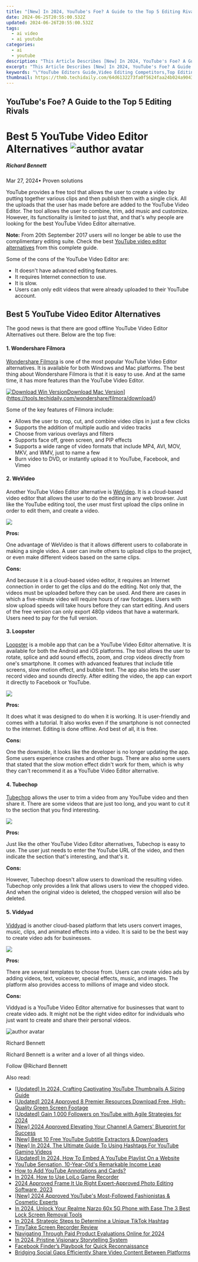 ```yaml
---
title: "[New] In 2024, YouTube's Foe? A Guide to the Top 5 Editing Rivals"
date: 2024-06-25T20:55:00.532Z
updated: 2024-06-26T20:55:00.532Z
tags:
  - ai video
  - ai youtube
categories:
  - ai
  - youtube
description: "This Article Describes [New] In 2024, YouTube's Foe? A Guide to the Top 5 Editing Rivals"
excerpt: "This Article Describes [New] In 2024, YouTube's Foe? A Guide to the Top 5 Editing Rivals"
keywords: "\"YouTube Editors Guide,Video Editing Competitors,Top Editing Software,Comparison: Video Editing Tools,Best Editor Rivalry,Leading Video Editors,Top 5 Editing Rivals\""
thumbnail: https://thmb.techidaily.com/64d6132273fa0f5624faa24b024a9043c67b09153100a262ca37e1659c74f36a.jpg
---
```


## YouTube's Foe? A Guide to the Top 5 Editing Rivals

# Best 5 YouTube Video Editor Alternatives ![author avatar](https://images.wondershare.com/filmora/article-images/richard-bennett.jpg)

##### Richard Bennett

 Mar 27, 2024• Proven solutions

YouTube provides a free tool that allows the user to create a video by putting together various clips and then publish them with a single click. All the uploads that the user has made before are added to the YouTube Video Editor. The tool allows the user to combine, trim, add music and customize. However, its functionality is limited to just that, and that's why people are looking for the best YouTube Video Editor alternative.

**Note:** From 20th September 2017 users will no longer be able to use the complimentary editing suite. Check the best [YouTube video editor alternatives](https://tools.techidaily.com/wondershare/filmora/download/) from this complete guide.

Some of the cons of the YouTube Video Editor are:

* It doesn't have advanced editing features.
* It requires Internet connection to use.
* It is slow.
* Users can only edit videos that were already uploaded to their YouTube account.

## Best 5 YouTube Video Editor Alternatives

The good news is that there are good offline YouTube Video Editor Alternatives out there. Below are the top five:

#### 1\.  Wondershare Filmora

[Wondershare Filmora](https://tools.techidaily.com/wondershare/filmora/download/) is one of the most popular YouTube Video Editor alternatives. It is available for both Windows and Mac platforms. The best thing about Wondershare Filmora is that it is easy to use. And at the same time, it has more features than the YouTube Video Editor.

[![Download Win Version](https://images.wondershare.com/filmora/guide/download-btn-win.jpg)](https://tools.techidaily.com/wondershare/filmora/download/)[Download Mac Version](https://images.wondershare.com/filmora/guide/download-btn-mac.jpg)](https://tools.techidaily.com/wondershare/filmora/download/)

Some of the key features of Filmora include:

* Allows the user to crop, cut, and combine video clips in just a few clicks
* Supports the addition of multiple audio and video tracks
* Choose from various overlays and filters
* Supports face off, green screen, and PIP effects
* Supports a wide range of video formats that include MP4, AVI, MOV, MKV, and WMV, just to name a few
* Burn video to DVD, or instantly upload it to YouTube, Facebook, and Vimeo

#### 2\.  WeVideo

Another YouTube Video Editor alternative is [WeVideo](https://www.wevideo.com/). It is a cloud-based video editor that allows the user to do the editing in any web browser. Just like the YouTube editing tool, the user must first upload the clips online in order to edit them, and create a video.

![](https://images.wondershare.com/filmora/article-images/bdayvideo-wevideo.jpg)

 **Pros:**

One advantage of WeVideo is that it allows different users to collaborate in making a single video. A user can invite others to upload clips to the project, or even make different videos based on the same clips.

 **Cons:**

And because it is a cloud-based video editor, it requires an Internet connection in order to get the clips and do the editing. Not only that, the videos must be uploaded before they can be used. And there are cases in which a five-minute video will require hours of raw footages. Users with slow upload speeds will take hours before they can start editing. And users of the free version can only export 480p videos that have a watermark. Users need to pay for the full version.

#### 3\. Loopster

[Loopster](http://www.loopster.com/) is a mobile app that can be a YouTube Video Editor alternative. It is available for both the Android and iOS platforms. The tool allows the user to rotate, splice and add sound effects, zoom, and crop videos directly from one's smartphone. It comes with advanced features that include title screens, slow motion effect, and bubble text. The app also lets the user record video and sounds directly. After editing the video, the app can export it directly to Facebook or YouTube.

![](https://images.wondershare.com/filmora/article-images/loopster.jpg)

 **Pros:**

It does what it was designed to do when it is working. It is user-friendly and comes with a tutorial. It also works even if the smartphone is not connected to the internet. Editing is done offline. And best of all, it is free.

 **Cons:**

One the downside, it looks like the developer is no longer updating the app. Some users experience crashes and other bugs. There are also some users that stated that the slow motion effect didn't work for them, which is why they can't recommend it as a YouTube Video Editor alternative.

#### 4\. Tubechop

[Tubechop](https://www.tubechop.com/) allows the user to trim a video from any YouTube video and then share it. There are some videos that are just too long, and you want to cut it to the section that you find interesting.

![](https://images.wondershare.com/filmora/article-images/tubechop.jpg)

 **Pros:**

Just like the other YouTube Video Editor alternatives, Tubechop is easy to use. The user just needs to enter the YouTube URL of the video, and then indicate the section that's interesting, and that's it.

 **Cons:**

However, Tubechop doesn't allow users to download the resulting video. Tubechop only provides a link that allows users to view the chopped video. And when the original video is deleted, the chopped version will also be deleted.

#### 5\. Viddyad

[Viddyad](https://viddyad.com/) is another cloud-based platform that lets users convert images, music, clips, and animated effects into a video. It is said to be the best way to create video ads for businesses.

![](https://images.wondershare.com/filmora/article-images/viddyad.jpg)

 **Pros:**

There are several templates to choose from. Users can create video ads by adding videos, text, voiceover, special effects, music, and images. The platform also provides access to millions of image and video stock.

 **Cons:**

Viddyad is a YouTube Video Editor alternative for businesses that want to create video ads. It might not be the right video editor for individuals who just want to create and share their personal videos.

![author avatar](https://images.wondershare.com/filmora/article-images/richard-bennett.jpg)

Richard Bennett

Richard Bennett is a writer and a lover of all things video.

Follow @Richard Bennett


<ins class="adsbygoogle"
     style="display:block"
     data-ad-format="autorelaxed"
     data-ad-client="ca-pub-7571918770474297"
     data-ad-slot="1223367746"></ins>



<ins class="adsbygoogle"
     style="display:block"
     data-ad-client="ca-pub-7571918770474297"
     data-ad-slot="8358498916"
     data-ad-format="auto"
     data-full-width-responsive="true"></ins>

<span class="atpl-alsoreadstyle">Also read:</span>
<div><ul>
<li><a href="https://youtube-blog.techidaily.com/ed-in-2024-crafting-captivating-youtube-thumbnails-a-sizing-guide/"><u>[Updated] In 2024, Crafting Captivating YouTube Thumbnails  A Sizing Guide</u></a></li>
<li><a href="https://youtube-blog.techidaily.com/ed-2024-approved-8-premier-resources-download-free-high-quality-green-screen-footage/"><u>[Updated] 2024 Approved  8 Premier Resources  Download Free, High-Quality Green Screen Footage</u></a></li>
<li><a href="https://youtube-blog.techidaily.com/ed-gain-1000-followers-on-youtube-with-agile-strategies-for-2024/"><u>[Updated] Gain 1,000 Followers on YouTube with Agile Strategies for 2024</u></a></li>
<li><a href="https://youtube-blog.techidaily.com/024-approved-elevating-your-channel-a-gamers-blueprint-for-success/"><u>[New] 2024 Approved  Elevating Your Channel  A Gamers' Blueprint for Success</u></a></li>
<li><a href="https://youtube-blog.techidaily.com/est-10-free-youtube-subtitle-extractors-and-downloaders/"><u>[New] Best 10 Free YouTube Subtitle Extractors & Downloaders</u></a></li>
<li><a href="https://youtube-blog.techidaily.com/n-2024-the-ultimate-guide-to-using-hashtags-for-youtube-gaming-videos/"><u>[New] In 2024, The Ultimate Guide To Using Hashtags For YouTube Gaming Videos</u></a></li>
<li><a href="https://youtube-blog.techidaily.com/ed-in-2024-how-to-embed-a-youtube-playlist-on-a-website/"><u>[Updated] In 2024, How To Embed A YouTube Playlist On a Website</u></a></li>
<li><a href="https://youtube-blog.techidaily.com/be-sensation-10-year-olds-remarkable-income-leap/"><u>YouTube Sensation, 10-Year-Old's Remarkable Income Leap</u></a></li>
<li><a href="https://youtube-blog.techidaily.com/o-add-youtube-annotations-and-cards/"><u>How to Add YouTube Annotations and Cards?</u></a></li>
<li><a href="https://screen-activity-recording.techidaily.com/in-2024-how-to-use-loilo-game-recorder/"><u>In 2024, How to Use LoiLo Game Recorder</u></a></li>
<li><a href="https://some-knowledge.techidaily.com/2024-approved-frame-it-up-right-expert-approved-photo-editing-software-2023/"><u>2024 Approved  Frame It Up Right  Expert-Approved Photo Editing Software, 2023</u></a></li>
<li><a href="https://youtube-data.techidaily.com/024-approved-youtubes-most-followed-fashionistas-and-cosmetic-experts/"><u>[New] 2024 Approved  YouTube's Most-Followed Fashionistas & Cosmetic Experts</u></a></li>
<li><a href="https://easy-unlock-android.techidaily.com/in-2024-unlock-your-realme-narzo-60x-5g-phone-with-ease-the-3-best-lock-screen-removal-tools-by-drfone-android/"><u>In 2024, Unlock Your Realme Narzo 60x 5G Phone with Ease The 3 Best Lock Screen Removal Tools</u></a></li>
<li><a href="https://tiktok-videos.techidaily.com/in-2024-strategic-steps-to-determine-a-unique-tiktok-hashtag/"><u>In 2024, Strategic Steps to Determine a Unique TikTok Hashtag</u></a></li>
<li><a href="https://video-capture.techidaily.com/tinytake-screen-recorder-review/"><u>TinyTake Screen Recorder Review</u></a></li>
<li><a href="https://youtube-stream.techidaily.com/navigating-through-paid-product-evaluations-online-for-2024/"><u>Navigating Through Paid Product Evaluations Online for 2024</u></a></li>
<li><a href="https://extra-approaches.techidaily.com/in-2024-pristine-visionary-storytelling-system/"><u>In 2024, Pristine Visionary Storytelling System</u></a></li>
<li><a href="https://facebook-video-content.techidaily.com/facebook-finders-playbook-for-quick-reconnaissance/"><u>Facebook Finder’s Playbook for Quick Reconnaissance</u></a></li>
<li><a href="https://facebook-clips.techidaily.com/bridging-social-gaps-efficiently-share-video-content-between-platforms/"><u>Bridging Social Gaps  Efficiently Share Video Content Between Platforms</u></a></li>
</ul></div>
